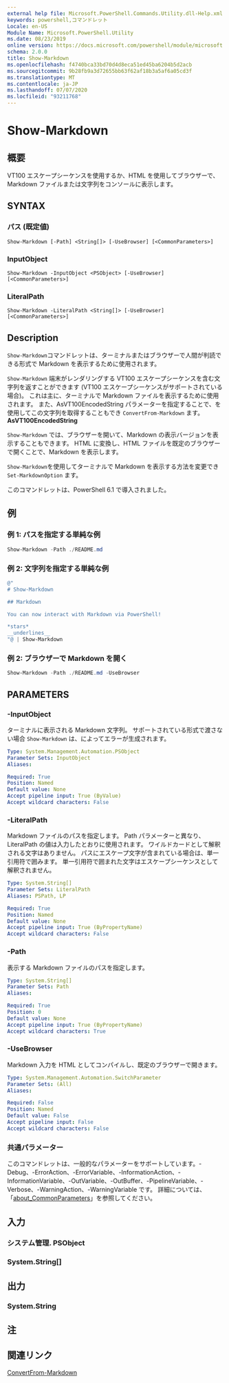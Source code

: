 ```yaml
---
external help file: Microsoft.PowerShell.Commands.Utility.dll-Help.xml
keywords: powershell,コマンドレット
Locale: en-US
Module Name: Microsoft.PowerShell.Utility
ms.date: 08/23/2019
online version: https://docs.microsoft.com/powershell/module/microsoft.powershell.utility/show-markdown?view=powershell-7.1&WT.mc_id=ps-gethelp
schema: 2.0.0
title: Show-Markdown
ms.openlocfilehash: f4740bca33bd70d4d8eca51ed45ba6204b5d2acb
ms.sourcegitcommit: 9b28fb9a3d72655bb63f62af18b3a5af6a05cd3f
ms.translationtype: MT
ms.contentlocale: ja-JP
ms.lasthandoff: 07/07/2020
ms.locfileid: "93211768"
---
```

# Show-Markdown

## 概要
VT100 エスケープシーケンスを使用するか、HTML を使用してブラウザーで、Markdown ファイルまたは文字列をコンソールに表示します。

## SYNTAX

### パス (既定値)

```
Show-Markdown [-Path] <String[]> [-UseBrowser] [<CommonParameters>]
```

### InputObject

```
Show-Markdown -InputObject <PSObject> [-UseBrowser] [<CommonParameters>]
```

### LiteralPath

```
Show-Markdown -LiteralPath <String[]> [-UseBrowser] [<CommonParameters>]
```

## Description

`Show-Markdown`コマンドレットは、ターミナルまたはブラウザーで人間が判読できる形式で Markdown を表示するために使用されます。

`Show-Markdown` 端末がレンダリングする VT100 エスケープシーケンスを含む文字列を返すことができます (VT100 エスケープシーケンスがサポートされている場合)。 これは主に、ターミナルで Markdown ファイルを表示するために使用されます。 また、AsVT100EncodedString パラメーターを指定することで、を使用してこの文字列を取得することもでき `ConvertFrom-Markdown` ます。 **AsVT100EncodedString**

`Show-Markdown` では、ブラウザーを開いて、Markdown の表示バージョンを表示することもできます。 HTML に変換し、HTML ファイルを既定のブラウザーで開くことで、Markdown を表示します。

`Show-Markdown`を使用してターミナルで Markdown を表示する方法を変更でき `Set-MarkdownOption` ます。

このコマンドレットは、PowerShell 6.1 で導入されました。

## 例

### 例 1: パスを指定する単純な例

```powershell
Show-Markdown -Path ./README.md
```

### 例 2: 文字列を指定する単純な例

```powershell
@"
# Show-Markdown

## Markdown

You can now interact with Markdown via PowerShell!

*stars*
__underlines__
"@ | Show-Markdown
```

### 例 2: ブラウザーで Markdown を開く

```powershell
Show-Markdown -Path ./README.md -UseBrowser
```

## PARAMETERS

### -InputObject

ターミナルに表示される Markdown 文字列。 サポートされている形式で渡さない場合 `Show-Markdown` は、によってエラーが生成されます。

```yaml
Type: System.Management.Automation.PSObject
Parameter Sets: InputObject
Aliases:

Required: True
Position: Named
Default value: None
Accept pipeline input: True (ByValue)
Accept wildcard characters: False
```

### -LiteralPath

Markdown ファイルのパスを指定します。 Path パラメーターと異なり、LiteralPath の値は入力したとおりに使用されます。 ワイルドカードとして解釈される文字はありません。 パスにエスケープ文字が含まれている場合は、単一引用符で囲みます。 単一引用符で囲まれた文字はエスケープシーケンスとして解釈されません。

```yaml
Type: System.String[]
Parameter Sets: LiteralPath
Aliases: PSPath, LP

Required: True
Position: Named
Default value: None
Accept pipeline input: True (ByPropertyName)
Accept wildcard characters: False
```

### -Path

表示する Markdown ファイルのパスを指定します。

```yaml
Type: System.String[]
Parameter Sets: Path
Aliases:

Required: True
Position: 0
Default value: None
Accept pipeline input: True (ByPropertyName)
Accept wildcard characters: True
```

### -UseBrowser

Markdown 入力を HTML としてコンパイルし、既定のブラウザーで開きます。

```yaml
Type: System.Management.Automation.SwitchParameter
Parameter Sets: (All)
Aliases:

Required: False
Position: Named
Default value: False
Accept pipeline input: False
Accept wildcard characters: False
```

### 共通パラメーター

このコマンドレットは、一般的なパラメーターをサポートしています。-Debug、-ErrorAction、-ErrorVariable、-InformationAction、-InformationVariable、-OutVariable、-OutBuffer、-PipelineVariable、-Verbose、-WarningAction、-WarningVariable です。 詳細については、「[about_CommonParameters](https://go.microsoft.com/fwlink/?LinkID=113216)」を参照してください。

## 入力

### システム管理. PSObject

### System.String[]

## 出力

### System.String

## 注

## 関連リンク

[ConvertFrom-Markdown](ConvertFrom-Markdown.md)


